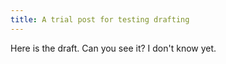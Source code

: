 ```yaml
---
title: A trial post for testing drafting
---
```


Here is the draft.
Can you see it?
I don't know yet.

